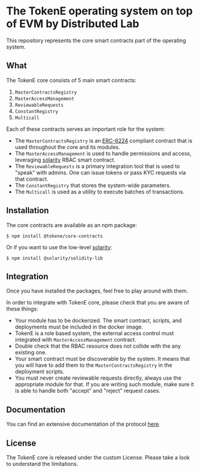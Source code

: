 # The TokenE operating system on top of EVM by Distributed Lab

This repository represents the core smart contracts part of the operating system.

## What

The TokenE core consists of 5 main smart contracts:

1. `MasterContractsRegistry`
1. `MasterAccessManagement`
1. `ReviewableRequests`
1. `ConstantRegistry`
1. `Multicall`

Each of these contracts serves an important role for the system:

- The `MasterContractsRegistry` is an [ERC-6224](https://eips.ethereum.org/EIPS/eip-6224) compliant contract that is used throughout the core and its modules. 
- The `MasterAccessManagement` is used to handle permissions and access, leveraging [solarity](https://github.com/dl-solarity/solidity-lib) RBAC smart contract.
- The `ReviewableRequests` is a primary integration tool that is used to "speak" with admins. One can issue tokens or pass KYC requests via that contract.
- The `ConstantRegistry` that stores the system-wide parameters. 
- The `Multicall` is used as a utility to execute batches of transactions.

## Installation

The core contracts are available as an npm package:

```console
$ npm install @tokene/core-contracts
```

Or if you want to use the low-level [solarity](https://github.com/dl-solarity/solidity-lib):

```console
$ npm install @solarity/solidity-lib
```

## Integration

Once you have installed the packages, feel free to play around with them.

In order to integrate with TokenE core, please check that you are aware of these things:

- Your module has to be dockerized. The smart contract, scripts, and deployments must be included in the docker image.
- TokenE is a role based system, the external access control must integrated with `MasterAccessManagement` contract.
- Double check that the RBAC resource does not collide with the any existing one.
- Your smart contract must be discoverable by the system. It means that you will have to add them to the `MasterContractsRegistry` in the deployment scripts.
- You must never create reviewable requests directly, always use the appropriate module for that. If you are writing such module, make sure it is able to handle both "accept" and "reject" request cases.

## Documentation

You can find an extensive documentation of the protocol [here](https://docs.tokene.io/docs/intro).

## License 

The TokenE core is released under the custom License. Please take a look to understand the limitations.
